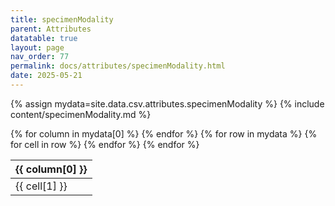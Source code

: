 ```yaml
---
title: specimenModality
parent: Attributes
datatable: true
layout: page
nav_order: 77
permalink: docs/attributes/specimenModality.html
date: 2025-05-21
---
```

{% assign mydata=site.data.csv.attributes.specimenModality %}
{% include content/specimenModality.md %}
<table id="myTable" class="display" style="width:100%">
    <thead>
    {% for column in mydata[0] %}
        <th>{{ column[0] }}</th>
    {% endfor %}
    </thead>
    <tbody>
    {% for row in mydata %}
        <tr>
        {% for cell in row %}
            <td>{{ cell[1] }}</td>
        {% endfor %}
        </tr>
    {% endfor %}
    </tbody>
</table>
<script type="text/javascript">
  $(document).ready(function () {
    $('#myTable').DataTable({
      responsive: true,
      deferRender: false,
      paging: false,
      order: [],
    });
  });
</script>
